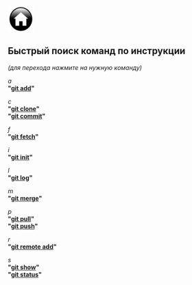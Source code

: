 [![На главную](./assets/button_home.png)](./readme.md)



## Быстрый поиск команд по инструкции

_(для перехода нажмите на нужную команду)_

_a_  
**"[git add](./add.md)"**  

_c_   
**"[git clone](./clone.md)"**   
**"[git commit](./commit.md)"**  

_f_  
**"[git fetch](./repo.md)"**  

_i_  
**"[git init](./int.md)"**  

_l_  
**"[git log](./info.md)"**  

_m_  
**"[git merge](./repo.md)"**  

_p_  
**"[git pull](./repo.md)"**  
**"[git push](./repo.md)"**  

_r_  
**"[git remote add](./repo.md)"**  

_s_  
**"[git show](./info.md)"**  
**"[git status](./info.md)"**

